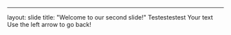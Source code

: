 
---
layout: slide
title: "Welcome to our second slide!"
Testestestest
Your text
Use the left arrow to go back!
